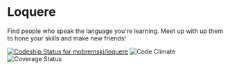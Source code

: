 # Loquere
Find people who speak the language you're learning.  Meet up with up them to
hone your skills and make new friends!

[ ![Codeship Status for mobremski/loquere](https://codeship.com/projects/633d9d50-2f20-0134-0a9e-5ebc8f268022/status?branch=master)](https://codeship.com/projects/163821)
![Code Climate](https://codeclimate.com/github/mobremski/loquere.png)
![Coverage Status](https://coveralls.io/repos/mobremski/loquere/badge.png)

